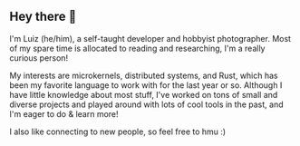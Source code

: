 ## Hey there 👋

I'm Luiz (he/him), a self-taught developer and hobbyist photographer. Most of my spare time is allocated to reading and researching, I'm a really curious person!

My interests are microkernels, distributed systems, and Rust, which has been my favorite language to work with for the last year or so. Although I have little knowledge about most stuff, I've worked on tons of small and diverse projects and played around with lots of cool tools in the past, and I'm eager to do & learn more!

I also like connecting to new people, so feel free to hmu :)
